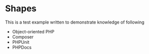 Shapes
======
This is a test example written to demonstrate knowledge of following
- Object-oriented PHP
- Composer
- PHPUnit
- PHPDocs
